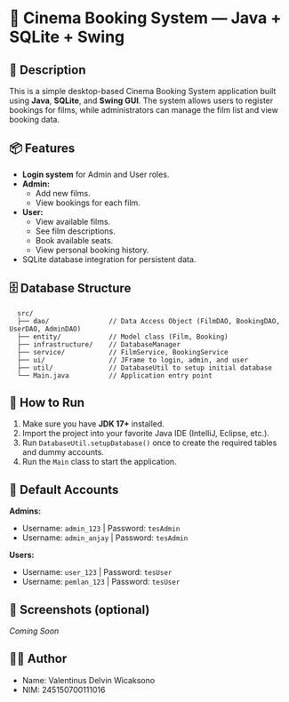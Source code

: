 
# 🎥 Cinema Booking System — Java + SQLite + Swing

## 📑 Description
This is a simple desktop-based Cinema Booking System application built using **Java**, **SQLite**, and **Swing GUI**. The system allows users to register bookings for films, while administrators can manage the film list and view booking data.

## 📦 Features
- **Login system** for Admin and User roles.
- **Admin:**
  - Add new films.
  - View bookings for each film.
- **User:**
  - View available films.
  - See film descriptions.
  - Book available seats.
  - View personal booking history.
- SQLite database integration for persistent data.

## 🗄️ Database Structure

      src/
      ├── dao/               // Data Access Object (FilmDAO, BookingDAO, UserDAO, AdminDAO)
      ├── entity/            // Model class (Film, Booking)
      ├── infrastructure/    // DatabaseManager
      ├── service/           // FilmService, BookingService
      ├── ui/                // JFrame to login, admin, and user
      ├── util/              // DatabaseUtil to setup initial database
      └── Main.java          // Application entry point

## 📝 How to Run

1. Make sure you have **JDK 17+** installed.
2. Import the project into your favorite Java IDE (IntelliJ, Eclipse, etc.).
3. Run `DatabaseUtil.setupDatabase()` once to create the required tables and dummy accounts.
4. Run the `Main` class to start the application.

## 🔑 Default Accounts

**Admins:**
- Username: `admin_123` | Password: `tesAdmin`
- Username: `admin_anjay` | Password: `tesAdmin`

**Users:**
- Username: `user_123` | Password: `tesUser`
- Username: `pemlan_123` | Password: `tesUser`

## 📸 Screenshots (optional)
*Coming Soon*

## 👨‍💻 Author

- Name: Valentinus Delvin Wicaksono
- NIM: 245150700111016
